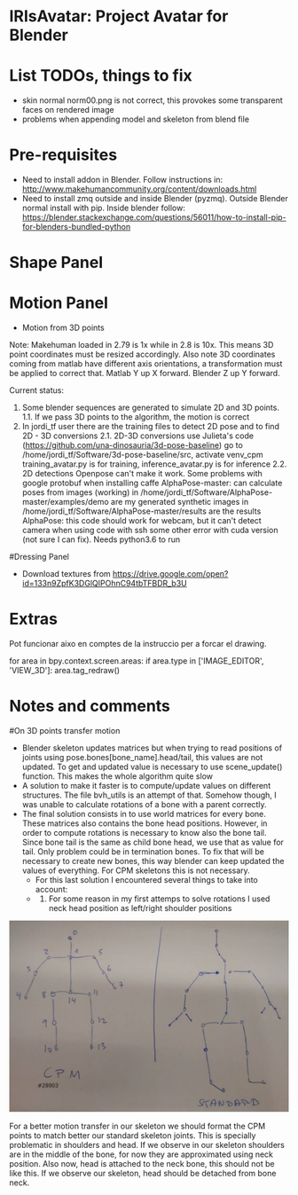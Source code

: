 IRIsAvatar: Project Avatar for Blender
======================================

# List TODOs, things to fix

- skin normal norm00.png is not correct, this provokes some transparent faces on rendered image
- problems when appending model and skeleton from blend file 


# Pre-requisites

- Need to install addon in Blender. Follow instructions in: http://www.makehumancommunity.org/content/downloads.html
- Need to install zmq outside and inside Blender (pyzmq). Outside Blender normal install with pip. Inside blender follow: 
https://blender.stackexchange.com/questions/56011/how-to-install-pip-for-blenders-bundled-python




# Shape Panel


# Motion Panel

- Motion from 3D points

Note: Makehuman loaded in 2.79 is 1x while in 2.8 is 10x. This means 3D point coordinates must be resized accordingly. 
Also note 3D coordinates coming from matlab have different axis orientations, a transformation must be applied to correct that. Matlab Y up X forward. Blender Z up  Y forward.

Current status:

1. Some blender sequences are generated to simulate 2D and 3D points.
    1.1. If we pass 3D points to the algorithm, the motion is correct
2. In jordi_tf user there are the training files to detect 2D pose and to find 2D - 3D conversions
    2.1. 2D-3D conversions use Julieta's code (https://github.com/una-dinosauria/3d-pose-baseline)
         go to /home/jordi_tf/Software/3d-pose-baseline/src, activate venv_cpm
         training_avatar.py is for training, inference_avatar.py is for inference
    2.2. 2D detections
         Openpose can't make it work. Some problems with google protobuf when installing caffe
         AlphaPose-master: can calculate poses from images (working) 
            in /home/jordi_tf/Software/AlphaPose-master/examples/demo are my generated synthetic images
            in /home/jordi_tf/Software/AlphaPose-master/results are the results
         AlphaPose: this code should work for webcam, but it can't detect camera when using code with ssh
            some other error with cuda version (not sure I can fix). Needs python3.6 to run 


#Dressing Panel

- Download textures from https://drive.google.com/open?id=133n9ZpfK3DGlQIPOhnC94tbTFBDR_b3U



# Extras

Pot funcionar aixo en comptes de la instruccio per a forcar el drawing.

for area in bpy.context.screen.areas:
    if area.type in ['IMAGE_EDITOR', 'VIEW_3D']:
        area.tag_redraw()

# Notes and comments

#On 3D points transfer motion

- Blender skeleton updates matrices but when trying to read positions of joints using pose.bones[bone_name].head/tail, this values are not updated. To get and updated value is necessary to use scene_update() function.
This makes the whole algorithm quite slow 
- A solution to make it faster is to compute/update values on different structures. The file bvh_utils is an attempt of that. Somehow though, I was unable to calculate rotations of a bone with a parent correctly.
- The final solution consists in to use world matrices for every bone. These matrices also contains the bone head positions. However, in order to compute rotations is necessary to know also the bone tail. Since bone tail is the same as child bone head, we use that as value for tail. Only problem could be in termination bones. To fix that will be necessary to create new bones, this way blender can keep updated the values of everything. For CPM skeletons this is not necessary.
    - For this last solution I encountered several things to take into account:
    - 1) For some reason in my first attemps to solve rotations I used neck head position as left/right shoulder positions

![Alt text](./figures/skeletons.jpg?raw=true "Skeletons")

For a better motion transfer in our skeleton we should format the CPM points to match better our standard skeleton joints. This is specially problematic in shoulders and head. If we observe in our skeleton shoulders are in the middle of the bone, for now they are approximated using neck position. Also now, head is attached to the neck bone, this should not be like this. If we observe our skeleton, head should be detached from bone neck.